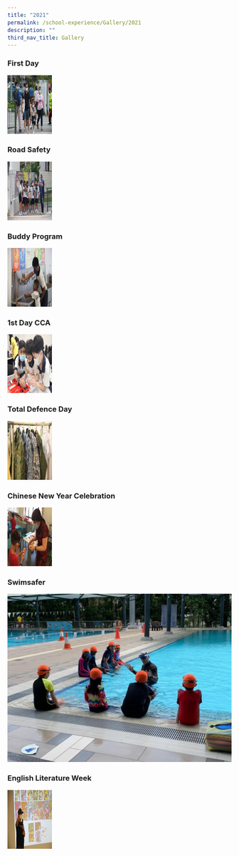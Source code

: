```yaml
---
title: "2021"
permalink: /school-experience/Gallery/2021
description: ""
third_nav_title: Gallery
---
```

### First Day
<a href="https://photos.google.com/share/AF1QipPmU6Pq8iCF4lQl6tXaa_bTBpFnG32JK8rdnX5K3lFgrX6xUETkifPk1wxZULgIKg?key=QTFCX3d2OE9xeTVubE5DUm41a1NEMDU1cHZ0dzNB">
<img src="/images/2021%2001%2006%20First%20Day%209.jpeg"  width="100" height="132">
</a>

### Road Safety

<a href="https://photos.google.com/share/AF1QipOfHsrhhhLnUkId8G_YOW40R-1vKPqWoQDqOeiIZmcd6MnJqWBWpzYTyB2LTTAzpQ?key=NWR4WVVtdElEM1VhVkxueFFIWnlheXNPRWQxaWVR">
<img src="/images/2021%2001%2006%20road%20safety%202.jpeg"  width="100" height="132">
</a>

### Buddy Program

<a href="https://photos.google.com/share/AF1QipMOFeiU2xAgysWAc6lAOoAKTUle4_B0xWM6LeAbIMfL9fBnwS2z8baQlVhqbfRa9g?key=NDNDWGdBeElvcUxROXFjbzQ1V1J1c1UybS1VNEh3">
<img src="/images/2021%2001%2008%20buddy%20program%2026.jpeg"  width="100" height="132">
</a>

### 1st Day CCA

<a href="https://photos.google.com/share/AF1QipPhnxVexXYb2XOavHrmon8Hmxrihrzlh3htkd0glwn5Qbypfi10oESeKM4uDT9aqQ?key=RjNIb0dUQmNTaEk1SHlZQ0xTbHhlUVBHSVJlby1n">
<img src="/images/2021%2001%2015%201st%20Day%20CCA%20J%20136.jpeg"  width="100" height="132">
</a>

### Total Defence Day

<a href="https://photos.google.com/share/AF1QipM0DBJqwjzpmalnm5iwbPf27xwWfOmkRn5u7CW4Hw8hko_maBcvrQYzM0IlKeQcYg?key=UTdCeHE0cHN0aFJ1bDRGQmVmdnJCR01mQjdkQjJn">
<img src="/images/2021%2002%2008%20TDD%204.jpeg"  width="100" height="132">
</a>

### Chinese New Year Celebration

<a href="https://photos.google.com/share/AF1QipPL1V5R31_-OyrrKUprxhOfK1qCpY6IYoYbuwdORwFxUSEdUU3u7u3Kqke5AZ-Vcw?key=Q3A5UHE3N3pPRFJZTnYzYmdXVFNLdXFFVU82U3V3">
<img src="/images/2021%2002%2011%20CNY%202A%20108.jpeg"  width="100" height="132">
</a>

### Swimsafer

![](/images/2021%2003%2026%20swimsafer%2013.jpeg)

### English Literature Week

<a href="https://photos.google.com/share/AF1QipP3UFYapClKcrVT1LHOhFtSIMAbYNtddqpLLxd9WCK0nwI9kz6h0AYquZnWmfmS3g?key=V0JaLXhyRkdjUHVQclZkSnh4VF9QYVF1aGI3b25R">
<img src="/images/2021%2004%2009%20EN%20Literature%20Wk%205.jpeg"  width="100" height="132">
</a>


